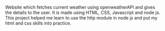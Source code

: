 Website which fetches current weather using openweatherAPI and gives the details to the user. It is made using HTML, CSS, Javascript and node js. This project helped me learn to use the http module in node js and put my html and css skills into practice.
